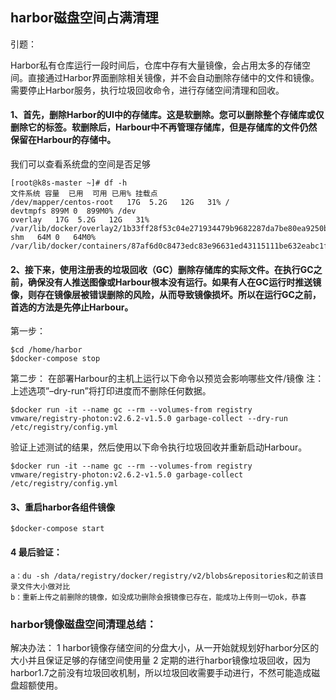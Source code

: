 ## harbor磁盘空间占满清理

引题：

Harbor私有仓库运行一段时间后，仓库中存有大量镜像，会占用太多的存储空间。直接通过Harbor界面删除相关镜像，并不会自动删除存储中的文件和镜像。需要停止Harbor服务，执行垃圾回收命令，进行存储空间清理和回收。

#### 1、首先，删除Harbor的UI中的存储库。这是软删除。您可以删除整个存储库或仅删除它的标签。软删除后，Harbour中不再管理存储库，但是存储库的文件仍然保留在Harbour的存储中。 

我们可以查看系统盘的空间是否足够

    [root@k8s-master ~]# df -h
    文件系统 容量  已用  可用 已用% 挂载点
    /dev/mapper/centos-root   17G  5.2G   12G   31% /
    devtmpfs 899M 0  899M0% /dev
    overlay   17G  5.2G   12G   31% /var/lib/docker/overlay2/1b33ff28f53c04e271934479b9682287da7be80ea9250b02763014298d23bba5/merged
    shm   64M 0   64M0% /var/lib/docker/containers/87af6d0c8473edc83e96631ed43115111be632eabc1f0df9c44a049ec313468d/mounts/shm

#### 2、接下来，使用注册表的垃圾回收（GC）删除存储库的实际文件。在执行GC之前，确保没有人推送图像或Harbour根本没有运行。如果有人在GC运行时推送镜像，则存在镜像层被错误删除的风险，从而导致镜像损坏。所以在运行GC之前，首选的方法是先停止Harbour。 
第一步：

    $cd /home/harbor
    $docker-compose stop

第二步： 
在部署Harbour的主机上运行以下命令以预览会影响哪些文件/镜像 
注：上述选项”–dry-run”将打印进度而不删除任何数据。

    $docker run -it --name gc --rm --volumes-from registry vmware/registry-photon:v2.6.2-v1.5.0 garbage-collect --dry-run /etc/registry/config.yml


验证上述测试的结果，然后使用以下命令执行垃圾回收并重新启动Harbour。

    $docker run -it --name gc --rm --volumes-from registry vmware/registry-photon:v2.6.2-v1.5.0 garbage-collect /etc/registry/config.yml

#### 3、重启harbor各组件镜像
    $docker-compose start


#### 4 最后验证： 

    a：du -sh /data/registry/docker/registry/v2/blobs&repositories和之前该目录文件大小做对比 
    b：重新上传之前删除的镜像，如没成功删除会报镜像已存在，能成功上传则一切ok，恭喜 


### harbor镜像磁盘空间清理总结：

解决办法：
1 harbor镜像存储空间的分盘大小，从一开始就规划好harbor分区的大小并且保证足够的存储空间使用量
2 定期的进行harbor镜像垃圾回收，因为harbor1.7之前没有垃圾回收机制，所以垃圾回收需要手动进行，不然可能造成磁盘超额使用。